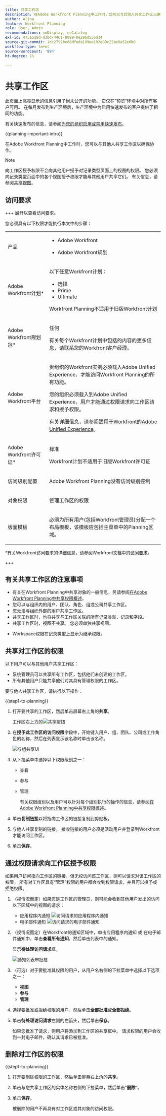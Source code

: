 ```yaml
---
title: 共享工作区
description: 在Adobe Workfront Planning中工作时，您可以与其他人共享工作区以确保协作。
author: Alina
feature: Workfront Planning
role: User, Admin
recommendations: noDisplay, noCatalog
exl-id: 475a519d-d3bd-4461-8099-0e296d556d34
source-git-commit: 1dc2791bed0dfada109ee102e09c25ae9a52e6b0
workflow-type: tm+mt
source-wordcount: '894'
ht-degree: 1%

---
```


# 共享工作区

<span class="preview">此页面上高亮显示的信息引用了尚未公开的功能。 它仅在“预览”环境中对所有客户可用。 在每月发布到生产环境后，生产环境中为启用快速发布的客户提供了相同的功能。</span>

<span class="preview">有关快速发布的信息，请参阅[为您的组织启用或禁用快速发布](/help/quicksilver/administration-and-setup/set-up-workfront/configure-system-defaults/enable-fast-release-process.md)。</span>

{{planning-important-intro}}

在Adobe Workfront Planning中工作时，您可以与其他人共享工作区以确保协作。

<!--
This article describes how you can share a view with others. For information about requesting, granting, or denying permissions to a view, see [Request permissions to a view or a workspace](/help/quicksilver/planning/access/request-permissions.md). -->

>[!NOTE]
>
>向工作区授予权限不会向其他用户授予对记录类型页面上的视图的权限。 您必须向记录类型页面中的各个视图授予权限才能与其他用户共享它们。 有关信息，请参阅[共享视图](/help/quicksilver/planning/access/share-views.md)。


## 访问要求

+++ 展开以查看访问要求。

您必须具有以下权限才能执行本文中的步骤：

<table style="table-layout:auto"> 
<col> 
</col> 
<col> 
</col> 
<tbody> 
    <tr> 
<tr> 
<td> 
   <p> 产品</p> </td> 
   <td> 
   <ul><li><p> Adobe Workfront</p></li> 
   <li><p> Adobe Workfront规划<p></li></ul></td> 
  </tr>   
<tr> 
   <td role="rowheader"><p>Adobe Workfront计划*</p></td> 
   <td> 
<p>以下任意Workfront计划：</p> 
<ul><li>选择</li> 
<li>Prime</li> 
<li>Ultimate</li></ul> 
<p>Workfront Planning不适用于旧版Workfront计划</p> 
   </td> 
<tr> 
   <td role="rowheader"><p>Adobe Workfront规划包*</p></td> 
   <td> 
<p>任何 </p> 
<p>有关每个Workfront计划中包括的内容的更多信息，请联系您的Workfront客户经理。 </p> 
   </td> 
 <tr> 
   <td role="rowheader"><p>Adobe Workfront平台</p></td> 
   <td> 
<p>贵组织的Workfront实例必须载入Adobe Unified Experience，才能访问Workfront Planning的所有功能。</p>
<p>您的组织必须载入到Adobe Unified Experience，用户才能通过权限请求向工作区请求和授予权限。 </p> 
<p>有关详细信息，请参阅<a href="/help/quicksilver/workfront-basics/navigate-workfront/workfront-navigation/adobe-unified-experience.md">适用于Workfront的Adobe Unified Experience</a>。 </p> 
   </td> 
   </tr> 
  </tr> 
  <tr> 
   <td role="rowheader"><p>Adobe Workfront许可证*</p></td> 
   <td><p> 标准 </p>
   <p>Workfront计划不适用于旧版Workfront许可证</p> 
  </td> 
  </tr> 
  <tr> 
   <td role="rowheader"><p>访问级别配置</p></td> 
   <td> <p>Adobe Workfront Planning没有访问级别控制</p>   
</td> 
  </tr> 
<tr> 
   <td role="rowheader"><p>对象权限</p></td> 
   <td>  <p>管理工作区的权限</p>  </td> 
  </tr> 
<tr> 
   <td role="rowheader"><p>版面模板</p></td> 
   <td> <p>必须为所有用户(包括Workfront管理员)分配一个布局模板，该模板应包括主菜单中的Planning区域。 </p> </td> 
  </tr> 
</tbody> 
</table>

*有关Workfront访问要求的详细信息，请参阅Workfront文档中的[访问要求](/help/quicksilver/administration-and-setup/add-users/access-levels-and-object-permissions/access-level-requirements-in-documentation.md)。

+++

<!--replace the layout template info in the table with this at release: 


<p>In the Production environment, all users including the System Administrators must be assigned to a layout template that includes the Planning areas.</p>
<p><span class="preview">In the Preview environment, Standard users and System Administrators have the Planning area enabled by default.</span></p>

-->

## 有关共享工作区的注意事项

* 有关在Workfront Planning中共享对象的一般信息，另请参阅[在Adobe Workfront Planning中共享权限概述](/help/quicksilver/planning/access/sharing-permissions-overview.md)。
* 您可以与组织内的用户、团队、角色、组或公司共享工作区。
* 您无法与组织外部的用户共享工作区。
* 共享工作区时，也将共享与工作区关联的所有记录类型、记录和字段。
* 共享工作区时，视图不共享。 您必须单独共享视图。

<div class="preview">

* Workspace权限在记录类型上显示为继承权限。

</div>

## 共享对工作区的权限

以下用户可以与其他用户共享工作区：

* 系统管理员可以共享所有工作区，包括他们未创建的工作区。
* 所有其他用户只能共享他们对其具有管理权限的工作区。

要与他人共享工作区，请执行以下操作：

{{step1-to-planning}}

1. 打开要共享的工作区，然后单击屏幕右上角的&#x200B;**共享**。

   工作区右上方的![共享按钮](assets/share-button-on-workspace-top-right.png)

1. 在&#x200B;**授予此工作区的访问权限**&#x200B;字段中，开始键入用户、组、团队、公司或工作角色的名称，然后在列表显示该名称时单击该名称。

   ![与组共享UI](assets/sharing-ui-with-groups.png)

1. 从下拉菜单中选择以下权限级别之一：
   * 查看
   * 参与
   * 管理

     有关权限级别以及用户可以针对每个级别执行的操作的信息，请参阅[在Adobe Workfront Planning中共享权限概述](/help/quicksilver/planning/access/sharing-permissions-overview.md)。
1. 单击&#x200B;**复制链接**&#x200B;以将指向工作区的链接复制到剪贴板。
1. 与他人共享复制的链接。 接收链接的用户必须是活动用户并登录到Workfront才能访问工作区。
1. 单击&#x200B;**保存**。

## 通过权限请求向工作区授予权限

如果用户访问指向工作区的链接，但无权访问该工作区，则可以请求对该工作区的权限。 所有对工作区具有“管理”权限的用户都会收到权限请求，并且可以授予或拒绝权限。

1. （视情况而定）如果您是工作区的管理员，则可能会收到其他用户发出的访问以下区域中的视图的请求：

   * 应用程序内通知
     ![访问请求的应用程序内通知](assets/in-app-notification-for-access-request.png)
   * 电子邮件通知
     ![访问请求的电子邮件通知](assets/email-notification-for-access-request.png)
1. （视情况而定）在Workfront的通知区域中，单击应用程序内通知
或
在电子邮件通知中，单击**查看所有通知**，然后单击列表中的通知。

   显示&#x200B;**待处理访问请求**&#x200B;框。

   ![通知列表审批框](assets/notifications-list-approval-box.png)

1. （可选）对于要批准其权限的用户，从用户名右侧的下拉菜单中选择以下选项之一：
   * **视图**
   * **参与**
   * **管理**
1. 选择要批准或拒绝权限的用户，然后单击&#x200B;**全部批准**&#x200B;或&#x200B;**全部拒绝**。
1. 单击&#x200B;**待处理访问请求**&#x200B;左侧的左箭头，然后单击&#x200B;**保存**。

   如果您批准了请求，则用户将添加到工作区的共享框中。 请求权限的用户会收到一封电子邮件，确认其请求已被批准。<!--will they also get an in-app notification??-->


## 删除对工作区的权限


{{step1-to-planning}}

1. 打开要删除权限的工作区，然后单击屏幕右上角的&#x200B;**共享**。
1. 单击与您共享工作区的实体名称右侧的下拉菜单，然后单击“**删除**”。
1. 单击&#x200B;**保存**。

   被删除的用户不再具有对工作区或其对象的访问权限。
